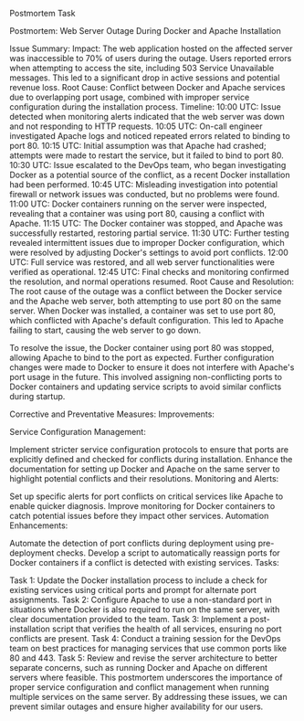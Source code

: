 Postmortem Task


Postmortem: Web Server Outage During Docker and Apache Installation

Issue Summary:
Impact: The web application hosted on the affected server was inaccessible to 70% of users during the outage. Users reported errors when attempting to access the site, including 503 Service Unavailable messages. This led to a significant drop in active sessions and potential revenue loss.
Root Cause: Conflict between Docker and Apache services due to overlapping port usage, combined with improper service configuration during the installation process.
Timeline:
10:00 UTC: Issue detected when monitoring alerts indicated that the web server was down and not responding to HTTP requests.
10:05 UTC: On-call engineer investigated Apache logs and noticed repeated errors related to binding to port 80.
10:15 UTC: Initial assumption was that Apache had crashed; attempts were made to restart the service, but it failed to bind to port 80.
10:30 UTC: Issue escalated to the DevOps team, who began investigating Docker as a potential source of the conflict, as a recent Docker installation had been performed.
10:45 UTC: Misleading investigation into potential firewall or network issues was conducted, but no problems were found.
11:00 UTC: Docker containers running on the server were inspected, revealing that a container was using port 80, causing a conflict with Apache.
11:15 UTC: The Docker container was stopped, and Apache was successfully restarted, restoring partial service.
11:30 UTC: Further testing revealed intermittent issues due to improper Docker configuration, which were resolved by adjusting Docker's settings to avoid port conflicts.
12:00 UTC: Full service was restored, and all web server functionalities were verified as operational.
12:45 UTC: Final checks and monitoring confirmed the resolution, and normal operations resumed.
Root Cause and Resolution:
The root cause of the outage was a conflict between the Docker service and the Apache web server, both attempting to use port 80 on the same server. When Docker was installed, a container was set to use port 80, which conflicted with Apache's default configuration. This led to Apache failing to start, causing the web server to go down.

To resolve the issue, the Docker container using port 80 was stopped, allowing Apache to bind to the port as expected. Further configuration changes were made to Docker to ensure it does not interfere with Apache's port usage in the future. This involved assigning non-conflicting ports to Docker containers and updating service scripts to avoid similar conflicts during startup.

Corrective and Preventative Measures:
Improvements:

Service Configuration Management:

Implement stricter service configuration protocols to ensure that ports are explicitly defined and checked for conflicts during installation.
Enhance the documentation for setting up Docker and Apache on the same server to highlight potential conflicts and their resolutions.
Monitoring and Alerts:

Set up specific alerts for port conflicts on critical services like Apache to enable quicker diagnosis.
Improve monitoring for Docker containers to catch potential issues before they impact other services.
Automation Enhancements:

Automate the detection of port conflicts during deployment using pre-deployment checks.
Develop a script to automatically reassign ports for Docker containers if a conflict is detected with existing services.
Tasks:

Task 1: Update the Docker installation process to include a check for existing services using critical ports and prompt for alternate port assignments.
Task 2: Configure Apache to use a non-standard port in situations where Docker is also required to run on the same server, with clear documentation provided to the team.
Task 3: Implement a post-installation script that verifies the health of all services, ensuring no port conflicts are present.
Task 4: Conduct a training session for the DevOps team on best practices for managing services that use common ports like 80 and 443.
Task 5: Review and revise the server architecture to better separate concerns, such as running Docker and Apache on different servers where feasible.
This postmortem underscores the importance of proper service configuration and conflict management when running multiple services on the same server. By addressing these issues, we can prevent similar outages and ensure higher availability for our users.
